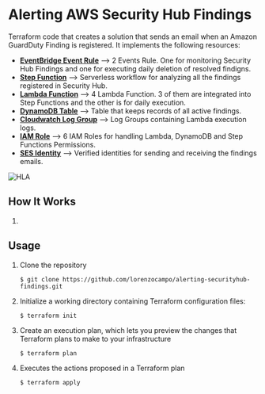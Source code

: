 # Alerting AWS Security Hub Findings

Terraform code that creates a solution that sends an email when an Amazon GuardDuty Finding is registered. It implements the following resources:

* **[EventBridge Event Rule]** --> 2 Events Rule. One for monitoring Security Hub Findings and one for executing daily deletion of resolved findigns.
* **[Step Function]** --> Serverless workflow for analyzing all the findings registered in Security Hub.
* **[Lambda Function]** --> 4 Lambda Function. 3 of them are integrated into Step Functions and the other is for daily execution.
* **[DynamoDB Table]** --> Table that keeps records of all active findings.
* **[Cloudwatch Log Group]** --> Log Groups containing Lambda execution logs.
* **[IAM Role]** --> 6 IAM Roles for handling Lambda, DynamoDB and Step Functions Permissions.
* **[SES Identity]** --> Verified identities for sending and receiving the findings emails.

[EventBridge Event Rule]: https://docs.aws.amazon.com/AmazonCloudWatch/latest/logs/MonitoringPolicyExamples.html
[Step Function]: https://docs.aws.amazon.com/step-functions/latest/dg/welcome.html
[Lambda Function]: https://docs.aws.amazon.com/lambda/latest/dg/welcome.html
[DynamoDB Table]: https://docs.aws.amazon.com/amazondynamodb/latest/developerguide/Introduction.html
[Cloudwatch Log Group]: https://docs.aws.amazon.com/AmazonCloudWatch/latest/logs/Working-with-log-groups-and-streams.html
[IAM Role]: https://docs.aws.amazon.com/IAM/latest/UserGuide/id_roles.html
[SES Identity]: https://docs.aws.amazon.com/ses/latest/dg/creating-identities.html

![HLA](https://github.com/tograh/testrepository/3DTest.png)

## How It Works

1. 


## Usage

1. Clone the repository

    ```
    $ git clone https://github.com/lorenzocampo/alerting-securityhub-findings.git
    ```

2. Initialize a working directory containing Terraform configuration files:

    ```
    $ terraform init
    ```

3. Create an execution plan, which lets you preview the changes that Terraform plans to make to your infrastructure

    ```
    $ terraform plan
    ```

4. Executes the actions proposed in a Terraform plan

    ```
    $ terraform apply
    ```